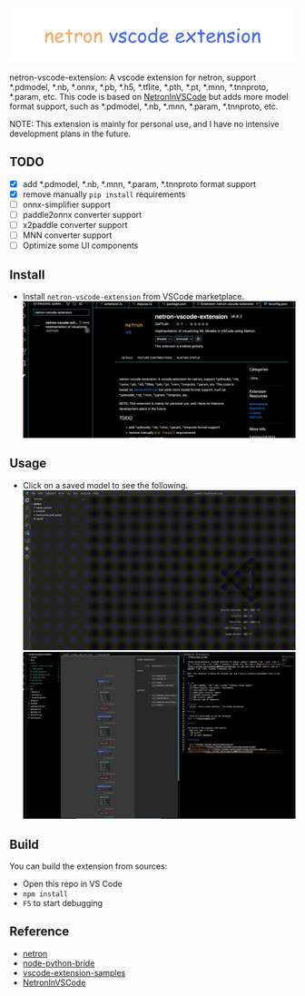 ![](docs/logo-v3.png)

netron-vscode-extension: A vscode extension for netron, support *.pdmodel, *.nb, *.onnx, *.pb, *.h5, *.tflite, *.pth, *.pt, *.mnn, *.tnnproto, *.param, etc. This code is based on [NetronInVSCode](https://github.com/chingweihsu0809/NetronInVSCode) but adds more model format support, such as *.pdmodel, *.nb, *.mnn, *.param, *.tnnproto, etc.  

NOTE: This extension is mainly for personal use, and I have no intensive development plans in the future.


## TODO 
- [x] add *.pdmodel, *.nb, *.mnn, *.param, *.tnnproto format support
- [x] remove manually `pip install` requirements
- [ ] onnx-simplifier support
- [ ] paddle2onnx converter support
- [ ] x2paddle converter support
- [ ] MNN converter support
- [ ] Optimize some UI components

## Install
- Install `netron-vscode-extension` from VSCode marketplace. 
![](docs/install.png)

## Usage

- Click on a saved model to see the following.  
![](docs/example.gif) 
![](docs/picodet.png)

## Build

You can build the extension from sources:
- Open this repo in VS Code
- `npm install`
- `F5` to start debugging

## Reference

- [netron](https://github.com/lutzroeder/netron)
- [node-python-bride](https://github.com/Submersible/node-python-bridge)
- [vscode-extension-samples](https://github.com/microsoft/vscode-extension-samples)
- [NetronInVSCode](https://github.com/chingweihsu0809/NetronInVSCode)